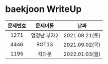 # baekjoon WriteUp

|문제번호|문제이름|날짜|
|:------:|:------:|:--:|
|1271|엄청난 부자2|2021.08.21(토)|
|4446|ROT13|2021.09.02(목)| 
|1195|킥다운|2022.01.03(월)|
